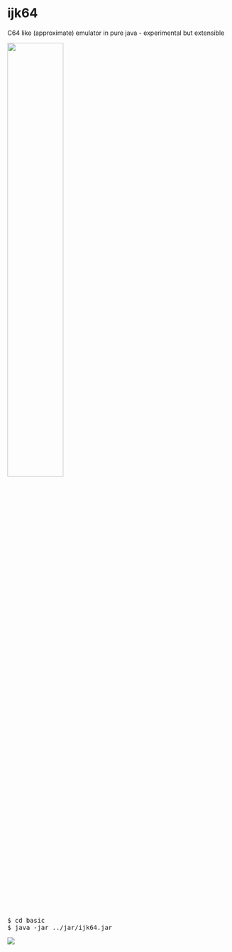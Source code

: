 ijk64
=====

C64 like (approximate) emulator in pure java - experimental but extensible

<IMG SRC="http://www.futex.com.au/ijk64/ijk64-c64screen-1.jpg" WIDTH=50% />
<PRE>
$ cd basic
$ java -jar ../jar/ijk64.jar
</PRE>
<IMG SRC="http://www.futex.com.au/ijk64/b.php" />
